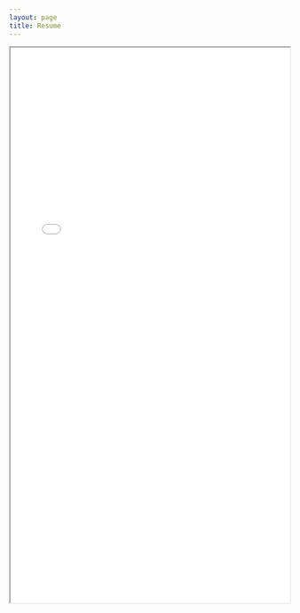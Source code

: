 ```yaml
---
layout: page
title: Resume
---
```


<iframe src="../../../assets/files/resume.pdf" width="100%" height="1000px">
    This browser does not support PDFs. Please download the PDF to view it:
    <a href="../../../assets/files/resume.pdf">Download Resume</a>.
</iframe>

